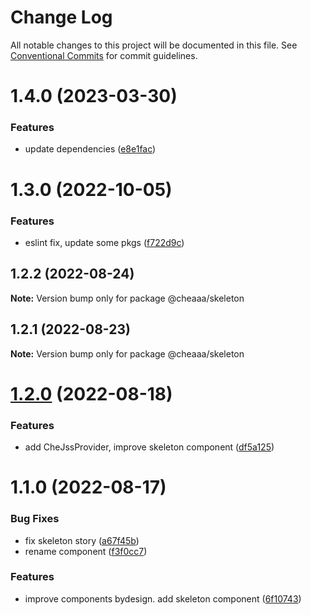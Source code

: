 # Change Log

All notable changes to this project will be documented in this file.
See [Conventional Commits](https://conventionalcommits.org) for commit guidelines.

# 1.4.0 (2023-03-30)


### Features

* update dependencies ([e8e1fac](https://github.com/SergeyBondar93/liba/commit/e8e1fac7a255d1524324ae2731accc13c51f0a16))





# 1.3.0 (2022-10-05)


### Features

* eslint fix, update some pkgs ([f722d9c](https://github.com/SergeyBondar93/liba/commit/f722d9c5101b678eb332da44dba85bb9a011cc11))





## 1.2.2 (2022-08-24)

**Note:** Version bump only for package @cheaaa/skeleton





## 1.2.1 (2022-08-23)

**Note:** Version bump only for package @cheaaa/skeleton





# [1.2.0](https://github.com/SergeyBondar93/liba/compare/@cheaaa/skeleton@1.1.0...@cheaaa/skeleton@1.2.0) (2022-08-18)


### Features

* add CheJssProvider, improve skeleton component ([df5a125](https://github.com/SergeyBondar93/liba/commit/df5a125c48daaeed4df1dcc2a14c0ef83c5e0a09))





# 1.1.0 (2022-08-17)


### Bug Fixes

* fix skeleton story ([a67f45b](https://github.com/SergeyBondar93/liba/commit/a67f45b9440a71859fee6bebeef1f0dec88f6ed4))
* rename component ([f3f0cc7](https://github.com/SergeyBondar93/liba/commit/f3f0cc7fef65f0869802d2623b0a5ea0700c487a))


### Features

* improve components bydesign. add skeleton component ([6f10743](https://github.com/SergeyBondar93/liba/commit/6f10743b8223923cbc1f055dd1127a86ad5e65d3))
